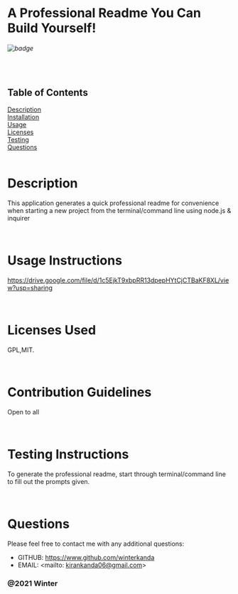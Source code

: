 
# A Professional Readme You Can Build Yourself!
###### ![badge](https://img.shields.io/badge/license-GPL,MIT-green)

&nbsp; 

## Table of Contents  
[Description](#description)  
[Installation](#installation)  
[Usage](#usage)  
[Licenses](#licenses)  
[Testing](#testing)  
[Questions](#questions)  
&nbsp;  

# Description
This application generates a quick professional readme for convenience when starting a new project from the terminal/command line using node.js & inquirer
&nbsp;




&nbsp;

    
    
# Usage Instructions
https://drive.google.com/file/d/1c5EjkT9xbpRR13dpepHYtCjCTBaKF8XL/view?usp=sharing

&nbsp;

    
    
# Licenses Used
GPL,MIT.

&nbsp;

# Contribution Guidelines

Open to all
    
&nbsp;
    
# Testing Instructions

To generate the professional readme, start through terminal/command line to fill out the prompts given. 

&nbsp;  
    
# Questions
Please feel free to contact me with any additional questions: 
* GITHUB: https://www.github.com/winterkanda
* EMAIL: <mailto: kirankanda06@gmail.com>
### @2021 Winter
    

